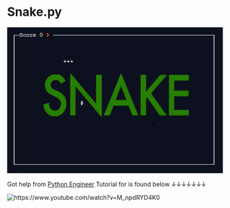 # Snake.py 

![](snake.png)

Got help from [Python Engineer]("https://www.youtube.com/watch?v=M_npdRYD4K0")
Tutorial for is found below ↓↓↓↓↓↓↓

![](https://i.ytimg.com/vi/M_npdRYD4K0/hqdefault.jpg?sqp=-oaymwEZCPYBEIoBSFXyq4qpAwsIARUAAIhCGAFwAQ==&rs=AOn4CLDAqG6jUYzIg1ls9lDeWevH9EZjew "https://www.youtube.com/watch?v=M_npdRYD4K0")
